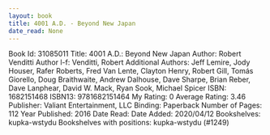 ```yaml
---
layout: book
title: 4001 A.D. - Beyond New Japan
date_read: None
---
```


Book Id: 31085011
Title: 4001 A.D.: Beyond New Japan
Author: Robert Venditti
Author l-f: Venditti, Robert
Additional Authors: Jeff Lemire, Jody Houser, Rafer Roberts, Fred Van Lente, Clayton Henry, Robert Gill, Tomás Giorello, Doug Braithwaite, Andrew Dalhouse, Dave Sharpe, Brian Reber, Dave Lanphear, David W. Mack, Ryan Sook, Michael Spicer
ISBN: 1682151468
ISBN13: 9781682151464
My Rating: 0
Average Rating: 3.46
Publisher: Valiant Entertainment, LLC
Binding: Paperback
Number of Pages: 112
Year Published: 2016
Date Read: 
Date Added: 2020/04/12
Bookshelves: kupka-wstydu
Bookshelves with positions: kupka-wstydu (#1249)

